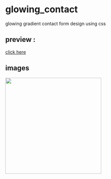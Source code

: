 # glowing_contact
glowing gradient contact form design using css
## preview :
[ click here ](https://khadidjainfoinfinity.github.io/glowing_contact/)
## images 
<img src="https://i.postimg.cc/W1pmdtRh/IMG-20231204-211245.jpg" style=" width:300px;">
